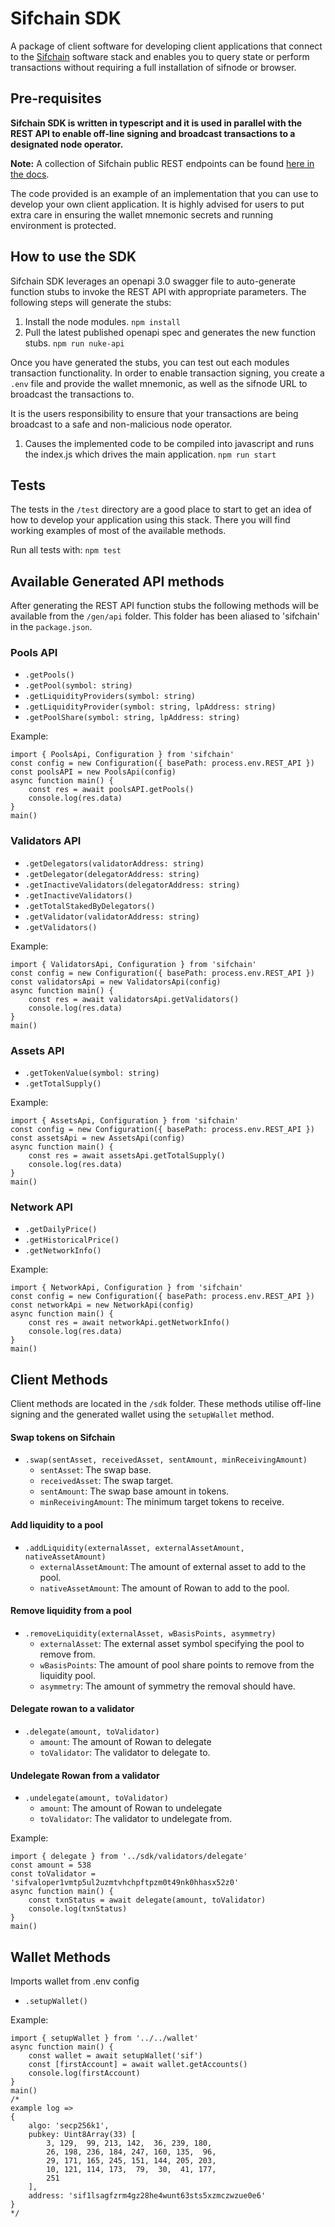 # Sifchain SDK

A package of client software for developing client applications that connect to the [Sifchain](https://sifchain.finance/) software stack and enables you to query state or perform transactions without requiring a full installation of sifnode or browser.

## Pre-requisites

**Sifchain SDK is written in typescript and it is used in parallel with the REST API to enable off-line signing and broadcast transactions to a designated node operator.**

**Note:** A collection of Sifchain public REST endpoints can be found [here in the docs](https://data.sifchain.finance).

The code provided is an example of an implementation that you can use to develop your own client application. It is highly advised for users to put extra care in ensuring the wallet mnemonic secrets and running environment is protected.

## How to use the SDK

Sifchain SDK leverages an openapi 3.0 swagger file to auto-generate function stubs to invoke the REST API with appropriate parameters. The following steps will generate the stubs:

1. Install the node modules. `npm install`
2. Pull the latest published openapi spec and generates the new function stubs.
   `npm run nuke-api`

Once you have generated the stubs, you can test out each modules transaction functionality. In order to enable transaction signing, you create a `.env` file and provide the wallet mnemonic, as well as the sifnode URL to broadcast the transactions to.

It is the users responsibility to ensure that your transactions are being broadcast to a safe and non-malicious node operator.

1. Causes the implemented code to be compiled into javascript and runs the index.js which drives the main application.
   `npm run start`

## Tests

The tests in the `/test` directory are a good place to start to get an idea of how to develop your application using this stack. There you will find working examples of most of the available methods.

Run all tests with: `npm test`

## Available Generated API methods

After generating the REST API function stubs the following methods will be available from the `/gen/api` folder. This folder has been aliased to 'sifchain' in the `package.json`.

### Pools API

- `.getPools()`
- `.getPool(symbol: string)`
- `.getLiquidityProviders(symbol: string)`
- `.getLiquidityProvider(symbol: string, lpAddress: string)`
- `.getPoolShare(symbol: string, lpAddress: string)`

Example:

```
import { PoolsApi, Configuration } from 'sifchain'
const config = new Configuration({ basePath: process.env.REST_API })
const poolsAPI = new PoolsApi(config)
async function main() {
    const res = await poolsAPI.getPools()
    console.log(res.data)
}
main()

```

### Validators API

- `.getDelegators(validatorAddress: string)`
- `.getDelegator(delegatorAddress: string)`
- `.getInactiveValidators(delegatorAddress: string)`
- `.getInactiveValidators()`
- `.getTotalStakedByDelegators()`
- `.getValidator(validatorAddress: string)`
- `.getValidators()`

Example:

```
import { ValidatorsApi, Configuration } from 'sifchain'
const config = new Configuration({ basePath: process.env.REST_API })
const validatorsApi = new ValidatorsApi(config)
async function main() {
    const res = await validatorsApi.getValidators()
    console.log(res.data)
}
main()

```

### Assets API

- `.getTokenValue(symbol: string)`
- `.getTotalSupply()`

Example:

```
import { AssetsApi, Configuration } from 'sifchain'
const config = new Configuration({ basePath: process.env.REST_API })
const assetsApi = new AssetsApi(config)
async function main() {
    const res = await assetsApi.getTotalSupply()
    console.log(res.data)
}
main()

```

### Network API

- `.getDailyPrice()`
- `.getHistoricalPrice()`
- `.getNetworkInfo()`

Example:

```
import { NetworkApi, Configuration } from 'sifchain'
const config = new Configuration({ basePath: process.env.REST_API })
const networkApi = new NetworkApi(config)
async function main() {
    const res = await networkApi.getNetworkInfo()
    console.log(res.data)
}
main()
```

## Client Methods

Client methods are located in the `/sdk` folder. These methods utilise off-line signing and the generated wallet using the `setupWallet` method.

#### Swap tokens on Sifchain

- `.swap(sentAsset, receivedAsset, sentAmount, minReceivingAmount)`
  - `sentAsset`: The swap base.
  - `receivedAsset`: The swap target.
  - `sentAmount`: The swap base amount in tokens.
  - `minReceivingAmount`: The minimum target tokens to receive.

#### Add liquidity to a pool

- `.addLiquidity(externalAsset, externalAssetAmount, nativeAssetAmount)`
  - `externalAssetAmount`: The amount of external asset to add to the pool.
  - `nativeAssetAmount`: The amount of Rowan to add to the pool.

#### Remove liquidity from a pool

- `.removeLiquidity(externalAsset, wBasisPoints, asymmetry)`
  - `externalAsset`: The external asset symbol specifying the pool to remove from.
  - `wBasisPoints`: The amount of pool share points to remove from the liquidity pool.
  - `asymmetry`: The amount of symmetry the removal should have.

#### Delegate rowan to a validator

- `.delegate(amount, toValidator)`
  - `amount`: The amount of Rowan to delegate
  - `toValidator`: The validator to delegate to.

#### Undelegate Rowan from a validator

- `.undelegate(amount, toValidator)`
  - `amount`: The amount of Rowan to undelegate
  - `toValidator`: The validator to undelegate from.

Example:

```
import { delegate } from '../sdk/validators/delegate'
const amount = 538
const toValidator = 'sifvaloper1vmtp5ul2uzmtvhchpftpzm0t49nk0hhasx52z0'
async function main() {
    const txnStatus = await delegate(amount, toValidator)
    console.log(txnStatus)
}
main()
```

## Wallet Methods

Imports wallet from .env config

- `.setupWallet()`

Example:

```
import { setupWallet } from '../../wallet'
async function main() {
    const wallet = await setupWallet('sif')
    const [firstAccount] = await wallet.getAccounts()
    console.log(firstAccount)
}
main()
/*
example log =>
{
    algo: 'secp256k1',
    pubkey: Uint8Array(33) [
        3, 129,  99, 213, 142,  36, 239, 180,
        26, 198, 236, 184, 247, 160, 135,  96,
        29, 171, 165, 245, 151, 144, 205, 203,
        10, 121, 114, 173,  79,  30,  41, 177,
        251
    ],
    address: 'sif1lsagfzrm4gz28he4wunt63sts5xzmczwzue0e6'
}
*/
```
